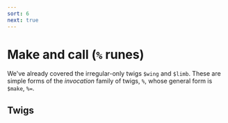 ```yaml
---
sort: 6
next: true
---
```


# Make and call (`%` runes)

We've already covered the irregular-only twigs `$wing` and
`$limb`.  These are simple forms of the *invocation* family of
twigs, `%`, whose general form is `$make`, `%=`.

## Twigs

<list dataPreview="true" className="runes" linkToFragments="true"></list>

<kids className="runes"></kids>
